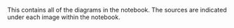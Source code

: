 This contains all of the diagrams in the notebook. The sources are indicated under each image within the notebook.
